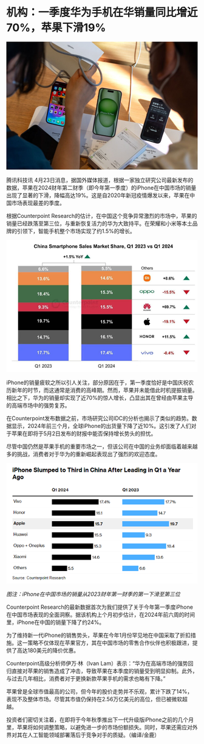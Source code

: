 # 机构：一季度华为手机在华销量同比增近70%，苹果下滑19%

![3c33e28d29ca1ce044eed9ae75b0ade4.jpg](https://raw.githubusercontent.com/qqhsx/qqnews_image/main/2024/04/23/机构：一季度华为手机在华销量同比增近70%，苹果下滑19%/3c33e28d29ca1ce044eed9ae75b0ade4.jpg)

腾讯科技讯
4月23日消息，据国外媒体报道，根据一家独立研究公司最新发布的数据，苹果在2024财年第二财季（即今年第一季度）的iPhone在中国市场的销量出现了显著的下滑，降幅高达19%。这是自2020年新冠疫情爆发以来，苹果在中国市场表现最差的季度。

根据Counterpoint
Research的估计，在中国这个竞争异常激烈的市场中，苹果的销量已经跌落至第三位，与重新恢复活力的华为大致持平。在荣耀和小米等本土品牌的引领下，智能手机整个市场实现了约1.5%的增长。

![018f8763431c413f5719a83b7a0090e4.jpg](https://raw.githubusercontent.com/qqhsx/qqnews_image/main/2024/04/23/机构：一季度华为手机在华销量同比增近70%，苹果下滑19%/018f8763431c413f5719a83b7a0090e4.jpg)

iPhone的销量疲软之所以引人关注，部分原因在于，第一季度恰好是中国庆祝农历新年的时节，而这通常是消费的高峰期。然而，苹果并未能借此时机提振销量。相比之下，华为的销量却实现了近70%的惊人增长，凸显出其在曾经由苹果主导的高端市场中的强势复苏。

在Counterpoint发布数据之前，市场研究公司IDC的分析也揭示了类似的趋势。数据显示，2024年前三个月，全球iPhone的出货量下降了近10%。这引发了人们对于苹果在即将于5月2日发布的财报中能否保持增长势头的担忧。

尽管中国仍然是苹果手机的重要市场之一，但该公司在中国的业务却面临着越来越多的挑战，消费者对于华为的重新崛起表现出了强烈的欢迎态度。

![18d44d96d83588c2b52dc8101d88729d.jpg](https://raw.githubusercontent.com/qqhsx/qqnews_image/main/2024/04/23/机构：一季度华为手机在华销量同比增近70%，苹果下滑19%/18d44d96d83588c2b52dc8101d88729d.jpg)

_图注：iPhone在中国市场的销量从2023财年第一财季的第一下滑至第三位_

Counterpoint
Research的最新数据首次为我们提供了关于今年第一季度iPhone在中国市场表现的全面洞察。据该机构上个月初步估计，在2024年前六周的时间里，iPhone在中国的销量下降了约24%。

为了维持新一代iPhone的销售势头，苹果在今年1月份罕见地在中国采取了折扣措施。这一策略不仅体现在苹果官方，其在中国市场的零售合作伙伴也积极跟进，提供了高达180美元的降价优惠。

Counterpoint高级分析师伊万·林（Ivan
Lam）表示：“华为在高端市场的强势回归直接对苹果的销售造成了冲击，导致苹果在本季度的销量受到明显抑制。此外，与过去几年相比，消费者对于更换新款苹果手机的需求也略有下降。”

苹果曾是全球市值最高的公司，但今年的股价走势并不乐观，累计下跌了14%，表现不及整体市场。尽管其市值仍保持在2.56万亿美元的高位，但已被微软超越。

投资者们密切关注着，在即将于今年秋季推出下一代升级版iPhone之前的几个月里，苹果将如何调整策略，以避免进一步的市场份额损失。同时，苹果还需应对外界对其在人工智能领域部署落后于竞争对手的质疑。（编译/金鹿）

